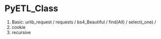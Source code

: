 # PyETL_Class

1. Basic: urlib_request / requests / bs4_Beautiful / find(All) / select(_one) / 
2. cookie
3. recursive
